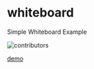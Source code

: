 whiteboard
==========

Simple Whiteboard Example


![contributors](http://www.mccormick.com/-/media/Recipe%20Photos/McCormick/Main%20Dishes/787x426/Lemon%20Pepper%20Baked%20Chicken.ashx)


   
 
 [demo](http://simple-whiteboard.herokuapp.com) 
